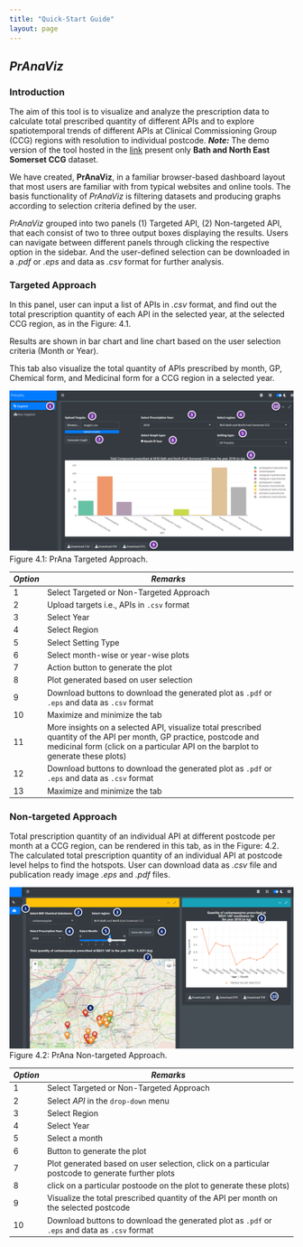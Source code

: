 ```yaml
---
title: "Quick-Start Guide"
layout: page
---
```


## *PrAnaViz*

### Introduction

The aim of this tool is to visualize and analyze the prescription data to calculate total prescribed quantity of different APIs and to explore spatiotemporal trends of different APIs at Clinical Commissioning Group (CCG) regions with resolution to individual postcode. ***Note:*** The demo version of the tool hosted in the [link](http://51.141.234.162/shiny/pranaviz/ "PrAnaViz Demo") present only **Bath and North East Somerset CCG** dataset.

We have created, **PrAnaViz**, in a familiar browser-based dashboard layout that most users are familiar with from typical websites and online tools. The basis functionality of *PrAnaViz* is filtering datasets and producing graphs according to selection criteria defined by the user.

*PrAnaViz* grouped into two panels (1) Targeted API, (2) Non-targeted API, that each consist of two to three output boxes displaying the results. Users can navigate between different panels through clicking the respective option in the sidebar. And the user-defined selection can be downloaded in a *.pdf* or *.eps* and data as *.csv* format for further analysis.

### Targeted Approach

In this panel, user can input a list of APIs in *.csv* format, and find out the total prescription quantity of each API in the selected year, at the selected CCG region, as in the Figure: 4.1.

Results are shown in bar chart and line chart based on the user selection criteria (Month or Year).

This tab also visualize the total quantity of APIs prescribed by month, GP, Chemical form, and Medicinal form for a CCG region in a selected year.

<img src="/img/targeted_01.png" alt="targeted approach"/> Figure 4.1: PrAna Targeted Approach.

| *Option* | *Remarks*                                                                                                                                                                                              |
|----------|--------------------------------------------------------------------------------------------------------------------------------------------------------------------------------------------------------|
| 1        | Select Targeted or Non-Targeted Approach                                                                                                                                                               |
| 2        | Upload targets i.e., APIs in `.csv` format                                                                                                                                                             |
| 3        | Select Year                                                                                                                                                                                            |
| 4        | Select Region                                                                                                                                                                                          |
| 5        | Select Setting Type                                                                                                                                                                                    |
| 6        | Select month-wise or year-wise plots                                                                                                                                                                   |
| 7        | Action button to generate the plot                                                                                                                                                                     |
| 8        | Plot generated based on user selection                                                                                                                                                                 |
| 9        | Download buttons to download the generated plot as `.pdf` or `.eps` and data as `.csv` format                                                                                                          |
| 10       | Maximize and minimize the tab                                                                                                                                                                          |
| 11       | More insights on a selected API, visualize total prescribed quantity of the API per month, GP practice, postcode and medicinal form (click on a particular API on the barplot to generate these plots) |
| 12       | Download buttons to download the generated plot as `.pdf` or `.eps` and data as `.csv` format                                                                                                          |
| 13       | Maximize and minimize the tab                                                                                                                                                                          |

### Non-targeted Approach

Total prescription quantity of an individual API at different postcode per month at a CCG region, can be rendered in this tab, as in the Figure: 4.2. The calculated total prescription quantity of an individual API at postcode level helps to find the hotspots. User can download data as *.csv* file and publication ready image *.eps* and *.pdf* files.

<img src="/img/non_targeted_01.png" title="non-targeted" alt="non-targeted approach"/> Figure 4.2: PrAna Non-targeted Approach.

| *Option* | *Remarks*                                                                                        |
|----------|--------------------------------------------------------------------------------------------------|
| 1        | Select Targeted or Non-Targeted Approach                                                         |
| 2        | Select *API* in the `drop-down` menu                                                             |
| 3        | Select Region                                                                                    |
| 4        | Select Year                                                                                      |
| 5        | Select a month                                                                                   |
| 6        | Button to generate the plot                                                                      |
| 7        | Plot generated based on user selection, click on a particular postcode to generate further plots |
| 8        | click on a particular postoode on the plot to generate these plots)                              |
| 9        | Visualize the total prescribed quantity of the API per month on the selected postcode            |
| 10       | Download buttons to download the generated plot as `.pdf` or `.eps` and data as `.csv` format    |
